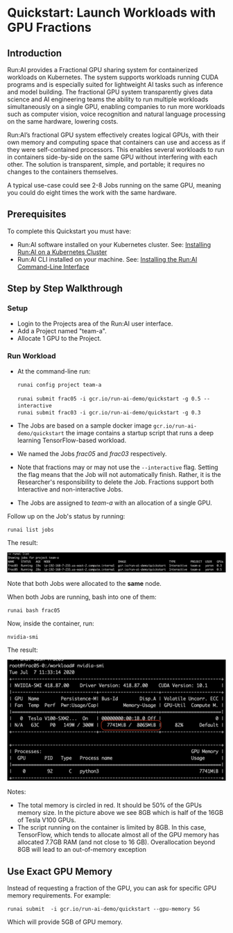 # Quickstart: Launch Workloads with GPU Fractions

## Introduction

Run:AI provides a Fractional GPU sharing system for containerized workloads on Kubernetes. The system supports workloads running CUDA programs and is especially suited for lightweight AI tasks such as inference and model building. The fractional GPU system transparently gives data science and AI engineering teams the ability to run multiple workloads simultaneously on a single GPU, enabling companies to run more workloads such as computer vision, voice recognition and natural language processing on the same hardware, lowering costs.

Run:AI’s fractional GPU system effectively creates logical GPUs, with their own memory and computing space that containers can use and access as if they were self-contained processors. This enables several workloads to run in containers side-by-side on the same GPU without interfering with each other. The solution is transparent, simple, and portable; it requires no changes to the containers themselves.

A typical use-case could see 2-8 Jobs running on the same GPU, meaning you could do eight times the work with the same hardware. 

## Prerequisites

To complete this Quickstart you must have:

*   Run:AI software installed on your Kubernetes cluster. See: [Installing Run:AI on a Kubernetes Cluster](../../admin/runai-setup/installation-types.md)
*   Run:AI CLI installed on your machine. See: [Installing the Run:AI Command-Line Interface](../../admin/researcher-setup/cli-install.md)

## Step by Step Walkthrough

### Setup

*  Login to the Projects area of the Run:AI user interface.
*   Add a Project named "team-a".
*   Allocate 1 GPU to the Project.

### Run Workload

*   At the command-line run:

        runai config project team-a

        runai submit frac05 -i gcr.io/run-ai-demo/quickstart -g 0.5 --interactive
        runai submit frac03 -i gcr.io/run-ai-demo/quickstart -g 0.3 

*   The Jobs are based on a sample docker image ``gcr.io/run-ai-demo/quickstart`` the image contains a startup script that runs a deep learning TensorFlow-based workload.
*   We named the Jobs _frac05_ and _frac03_ respectively. 
*   Note that fractions may or may not use the ``--interactive`` flag. Setting the flag means that the Job will not automatically finish. Rather, it is the Researcher's responsibility to delete the Job. Fractions support both Interactive and non-interactive Jobs. 
*   The Jobs are assigned to _team-a_ with an allocation of a single GPU. 

Follow up on the Job's status by running:

    runai list jobs

The result:

![mceclip30.png](img/mceclip30.png)

Note that both Jobs were allocated to the __same__ node.

When both Jobs are running, bash into one of them:

    runai bash frac05

 Now, inside the container,  run: 

    nvidia-smi

The result:

![mceclip32.png](img/mceclip32.png)

Notes:

*   The total memory is circled in red. It should be 50% of the GPUs memory size. In the picture above we see 8GB which is half of the 16GB of Tesla V100 GPUs.
*   The script running on the container is limited by 8GB. In this case, TensorFlow, which tends to allocate almost all of the GPU memory has allocated 7.7GB RAM (and not close to 16 GB). Overallocation beyond 8GB will lead to an out-of-memory exception 

## Use Exact GPU Memory

Instead of requesting a fraction of the GPU, you can ask for specific GPU memory requirements. For example:

```
runai submit  -i gcr.io/run-ai-demo/quickstart --gpu-memory 5G

```

Which will provide 5GB of GPU memory. 
